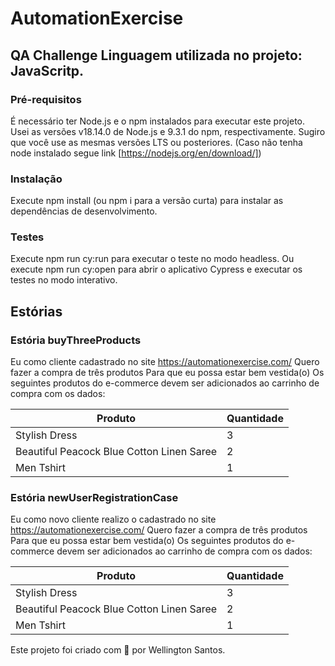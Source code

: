 # AutomationExercise 
## QA Challenge Linguagem utilizada no projeto: JavaScritp. 

### Pré-requisitos
É necessário ter Node.js e o npm instalados para executar este projeto.
Usei as versões v18.14.0 de Node.js e 9.3.1 do npm, respectivamente. Sugiro que você use as mesmas versões LTS ou posteriores.
(Caso não tenha node instalado segue link [https://nodejs.org/en/download/])

### Instalação
Execute npm install (ou npm i para a versão curta) para instalar as dependências de desenvolvimento.

### Testes
Execute npm run cy:run para executar o teste no modo headless.
Ou execute npm run cy:open para abrir o aplicativo Cypress e executar os testes no modo interativo.

## Estórias
### Estória buyThreeProducts
Eu como cliente cadastrado no site https://automationexercise.com/ 
Quero fazer a compra de três produtos 
Para que eu possa estar bem vestida(o) 
Os seguintes produtos do e-commerce devem ser adicionados ao carrinho de compra com os dados:

|Produto         |Quantidade     |
|----------------|---------------|
|Stylish Dress   |3              |
|Beautiful Peacock Blue Cotton Linen Saree|2|
|Men Tshirt      |1              |

### Estória newUserRegistrationCase 
Eu como novo cliente realizo o cadastrado no site https://automationexercise.com/ 
Quero fazer a compra de três produtos 
Para que eu possa estar bem vestida(o) 
Os seguintes produtos do e-commerce devem ser adicionados ao carrinho de compra com os dados:

|Produto         |Quantidade     |
|----------------|---------------|
|Stylish Dress   |3              |
|Beautiful Peacock Blue Cotton Linen Saree|2|
|Men Tshirt      |1              |

Este projeto foi criado com 💚 por Wellington Santos.